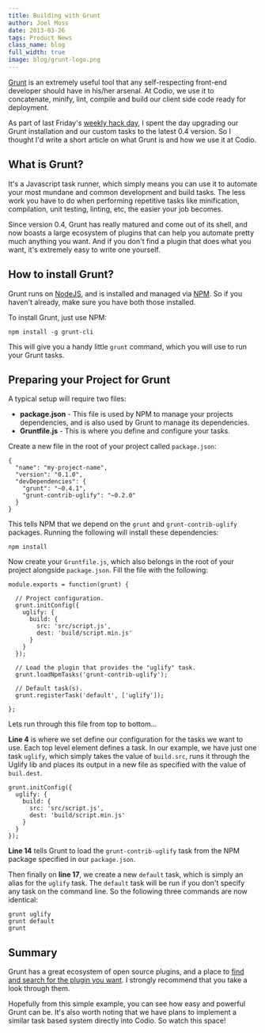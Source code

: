 ```yaml
---
title: Building with Grunt
author: Joel Moss
date: 2013-03-26
tags: Product News
class_name: blog
full_width: true
image: blog/grunt-logo.png
---
```


[Grunt](http://gruntjs.com/) is an extremely useful tool that any self-respecting front-end developer should have in his/her arsenal. At Codio, we use it to concatenate, minify, lint, compile and build our client side code ready for deployment.

As part of last Friday's [weekly hack day](/blog/2013/03/our-twenty-percent-time/), I spent the day upgrading our Grunt installation and our custom tasks to the latest 0.4 version. So I thought I'd write a short article on what Grunt is and how we use it at Codio.

## What is Grunt?

It's a Javascript task runner, which simply means you can use it to automate your most mundane and common development and build tasks. The less work you have to do when performing repetitive tasks like minification, compilation, unit testing, linting, etc, the easier your job becomes.

Since version 0.4, Grunt has really matured and come out of its shell, and now boasts a large ecosystem of plugins that can help you automate pretty much anything you want. And if you don't find a plugin that does what you want, it's extremely easy to write one yourself.

## How to install Grunt?

Grunt runs on [NodeJS](http://nodejs.org/), and is installed and managed via [NPM](https://npmjs.org/). So if you haven't already, make sure you have both those installed.

To install Grunt, just use NPM:

    npm install -g grunt-cli

This will give you a handy little `grunt` command, which you will use to run your Grunt tasks.

## Preparing your Project for Grunt

A typical setup will require two files:

 - **package.json** - This file is used by NPM to manage your projects dependencies, and is also used by Grunt to manage its dependencies.
 - **Gruntfile.js** - This is where you define and configure your tasks.

Create a new file in the root of your project called `package.json`:

    {
      "name": "my-project-name",
      "version": "0.1.0",
      "devDependencies": {
        "grunt": "~0.4.1",
        "grunt-contrib-uglify": "~0.2.0"
      }
    }

This tells NPM that we depend on the `grunt` and `grunt-contrib-uglify` packages. Running the following will install these dependencies:

    npm install

Now create your `Gruntfile.js`, which also belongs in the root of your project alongside `package.json`. Fill the file with the following:

    module.exports = function(grunt) {

      // Project configuration.
      grunt.initConfig({
        uglify: {
          build: {
            src: 'src/script.js',
            dest: 'build/script.min.js'
          }
        }
      });

      // Load the plugin that provides the "uglify" task.
      grunt.loadNpmTasks('grunt-contrib-uglify');

      // Default task(s).
      grunt.registerTask('default', ['uglify']);

    };

Lets run through this file from top to bottom...

__Line 4__ is where we set define our configuration for the tasks we want to use. Each top level element defines a task. In our example, we have just one task `uglify`, which simply takes the value of `build.src`, runs it through the Uglify lib and places its output in a new file as specified with the value of `buil.dest`.

    grunt.initConfig({
      uglify: {
        build: {
          src: 'src/script.js',
          dest: 'build/script.min.js'
        }
      }
    });

__Line 14__ tells Grunt to load the `grunt-contrib-uglify` task from the NPM package specified in our `package.json`.

Then finally on __line 17__, we create a new `default` task, which is simply an alias for the `uglify` task. The `default` task will be run if you don't specify any task on the command line. So the following three commands are now identical:

    grunt uglify
    grunt default
    grunt

## Summary

Grunt has a great ecosystem of open source plugins, and a place to [find and search for the plugin you want](http://gruntjs.com/plugins). I strongly recommend that you take a look through them.

Hopefully from this simple example, you can see how easy and powerful Grunt can be. It's also worth noting that we have plans to implement a similar task based system directly into Codio. So watch this space!